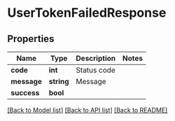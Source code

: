 # UserTokenFailedResponse

## Properties
Name | Type | Description | Notes
------------ | ------------- | ------------- | -------------
**code** | **int** | Status code | 
**message** | **string** | Message | 
**success** | **bool** |  | 

[[Back to Model list]](../README.md#documentation-for-models) [[Back to API list]](../README.md#documentation-for-api-endpoints) [[Back to README]](../README.md)


